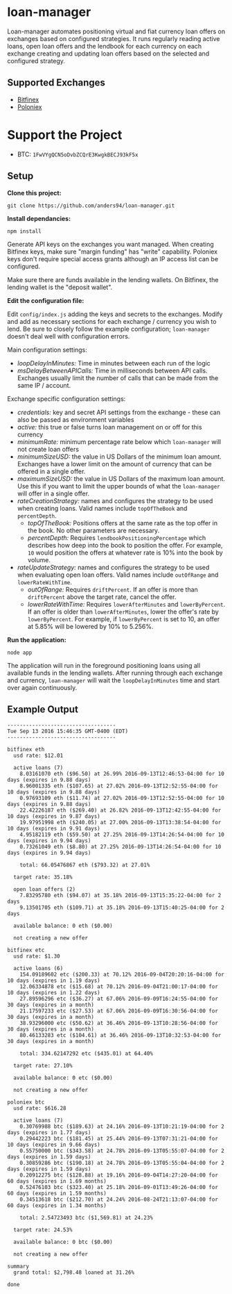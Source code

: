 # loan-manager
Loan-manager automates positioning virtual and fiat currency loan offers on exchanges based on configured
strategies. It runs regularly reading active loans, open loan offers and the lendbook for each currency
on each exchange creating and updating loan offers based on the selected and configured strategy.

## Supported Exchanges
* [Bitfinex](https://www.bitfinex.com/)
* [Poloniex](https://www.poloniex.com/)

# Support the Project
* BTC: `1FwVYgQCN5oDvbZCQrE3KwgkBECJ93kF5x`

## Setup
**Clone this project:**

```git clone https://github.com/anders94/loan-manager.git```

**Install dependancies:**

```npm install```

Generate API keys on the exchanges you want managed. When creating Bitfinex keys, make sure "margin funding" 
has "write" capability. Poloniex keys don't require special access grants although an IP access list can be
configured.

Make sure there are funds available in the lending wallets. On Bitfinex, the lending wallet is the "deposit
wallet".

**Edit the configuration file:**

Edit `config/index.js` adding the keys and secrets to the exchanges. Modify and add as necessary sections for
each exchange / currency you wish to lend. Be sure to closely follow the example configuration; `loan-manager`
doesn't deal well with configuration errors.

Main configuration settings:
* *loopDelayInMinutes:* Time in minutes between each run of the logic
* *msDelayBetweenAPICalls:* Time in milliseconds between API calls. Exchanges usually limit the number of calls 
  that can be made from the same IP / account.

Exchange specific configuration settings:
* *credentials:* key and secret API settings from the exchange - these can also be passed as environment variables
* *active:* this true or false turns loan management on or off for this currency
* *minimumRate:* minimum percentage rate below which `loan-manager` will not create loan offers
* *minimumSizeUSD:* the value in US Dollars of the minimum loan amount. Exchanges have a lower limit on the amount
  of currency that can be offered in a single offer.
* *maximumSizeUSD:* the value in US Dollars of the maximum loan amount. Use this if you want to limit the upper 
  bounds of what the `loan-manager` will offer in a single offer.
* *rateCreationStrategy:* names and configures the strategy to be used when creating loans. Valid names include
  `topOfTheBook` and `percentDepth`.
  * *topOfTheBook:* Positions offers at the same rate as the top offer in the book. No other parameters are necessary.
  * *percentDepth:* Requires `lendbookPositioningPercentage` which describes how deep into the book to position the
    offer. For example, `10` would position the offers at whatever rate is 10% into the book by volume.
* *rateUpdateStrategy:* names and configures the strategy to be used when evaluating open loan offers. Valid names
  include `outOfRange` and `lowerRateWithTime`.
  * *outOfRange:* Requires `driftPercent`. If an offer is more than `driftPercent` above the target rate, cancel the
    offer.
  * *lowerRateWithTime:* Requires `lowerAfterMinutes` and `lowerByPercent`. If an offer is older than `lowerAfterMinutes`,
    lower the offer's rate by `lowerByPercent`. For example, if `lowerByPercent` is set to 10, an offer at 5.85% will
    be lowered by 10% to 5.256%.

**Run the application:**

```node app```

The application will run in the foreground positioning loans using all available funds in the lending wallets.
After running through each exchange and currency, `loan-manager` will wait the `loopDelayInMinutes` time and
start over again continuously.

## Example Output
```
-----------------------------------
Tue Sep 13 2016 15:46:35 GMT-0400 (EDT)
-----------------------------------

bitfinex eth
  usd rate: $12.01

  active loans (7)
    8.03161070 eth ($96.50) at 26.99% 2016-09-13T12:46:53-04:00 for 10 days (expires in 9.88 days)
    8.96001335 eth ($107.65) at 27.02% 2016-09-13T12:52:55-04:00 for 10 days (expires in 9.88 days)
    0.97693109 eth ($11.74) at 27.02% 2016-09-13T12:52:55-04:00 for 10 days (expires in 9.88 days)
    22.42226187 eth ($269.40) at 26.82% 2016-09-13T12:42:55-04:00 for 10 days (expires in 9.87 days)
    19.97951998 eth ($240.05) at 27.00% 2016-09-13T13:38:54-04:00 for 10 days (expires in 9.91 days)
    4.95182119 eth ($59.50) at 27.25% 2016-09-13T14:26:54-04:00 for 10 days (expires in 9.94 days)
    0.73261049 eth ($8.80) at 27.25% 2016-09-13T14:26:54-04:00 for 10 days (expires in 9.94 days)

    total: 66.05476867 eth ($793.32) at 27.01%

  target rate: 35.18%

  open loan offers (2)
    7.83295780 eth ($94.07) at 35.18% 2016-09-13T15:35:22-04:00 for 2 days
    9.13501705 eth ($109.71) at 35.18% 2016-09-13T15:40:25-04:00 for 2 days

  available balance: 0 eth ($0.00)

  not creating a new offer

bitfinex etc
  usd rate: $1.30

  active loans (6)
    154.09189602 etc ($200.33) at 70.12% 2016-09-04T20:20:16-04:00 for 10 days (expires in 1.19 days)
    12.06334878 etc ($15.68) at 70.12% 2016-09-04T21:00:17-04:00 for 10 days (expires in 1.22 days)
    27.89596296 etc ($36.27) at 67.06% 2016-09-09T16:24:55-04:00 for 30 days (expires in a month)
    21.17597233 etc ($27.53) at 67.06% 2016-09-09T16:30:56-04:00 for 30 days (expires in a month)
    38.93296000 etc ($50.62) at 36.46% 2016-09-13T10:28:56-04:00 for 30 days (expires in a month)
    80.46133283 etc ($104.61) at 36.46% 2016-09-13T10:32:53-04:00 for 30 days (expires in a month)

    total: 334.62147292 etc ($435.01) at 64.40%

  target rate: 27.10%

  available balance: 0 etc ($0.00)

  not creating a new offer

poloniex btc
  usd rate: $616.28

  active loans (7)
    0.30769988 btc ($189.63) at 24.16% 2016-09-13T10:21:19-04:00 for 2 days (expires in 1.77 days)
    0.29442223 btc ($181.45) at 25.44% 2016-09-13T07:31:21-04:00 for 10 days (expires in 9.66 days)
    0.55750000 btc ($343.58) at 24.78% 2016-09-13T05:55:07-04:00 for 2 days (expires in 1.59 days)
    0.30859286 btc ($190.18) at 24.78% 2016-09-13T05:55:04-04:00 for 2 days (expires in 1.59 days)
    0.20912275 btc ($128.88) at 19.16% 2016-09-04T14:27:20-04:00 for 60 days (expires in 1.69 months)
    0.52476103 btc ($323.40) at 25.18% 2016-09-01T13:49:26-04:00 for 60 days (expires in 1.59 months)
    0.34513618 btc ($212.70) at 24.24% 2016-08-24T21:13:07-04:00 for 60 days (expires in 1.34 months)

    total: 2.54723493 btc ($1,569.81) at 24.23%

  target rate: 24.53%

  available balance: 0 btc ($0.00)

  not creating a new offer

summary
  grand total: $2,798.48 loaned at 31.26%

done
```
